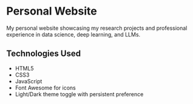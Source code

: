 # Personal Website

My personal website showcasing my research projects and professional experience in data science, deep learning, and LLMs.

## Technologies Used

- HTML5
- CSS3
- JavaScript
- Font Awesome for icons
- Light/Dark theme toggle with persistent preference

